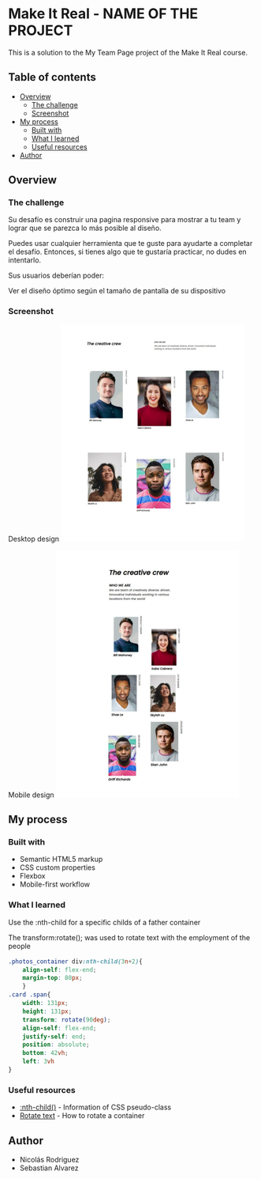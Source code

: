 # Make It Real - NAME OF THE PROJECT

This is a solution to the My Team Page project of the Make It Real course.

## Table of contents

- [Overview](#overview)
  - [The challenge](#the-challenge)
  - [Screenshot](#screenshot)
- [My process](#my-process)
  - [Built with](#built-with)
  - [What I learned](#what-i-learned)
  - [Useful resources](#useful-resources)
- [Author](#author)



## Overview

### The challenge

Su desafío es construir una pagina responsive para mostrar a tu team y lograr que se parezca lo más posible al diseño.

Puedes usar cualquier herramienta que te guste para ayudarte a completar el desafío. Entonces, si tienes algo que te gustaría practicar, no dudes en intentarlo.

Sus usuarios deberían poder:

Ver el diseño óptimo según el tamaño de pantalla de su dispositivo

### Screenshot

Desktop design
![](./desktopdesign.PNG)

Mobile design
![](./mobiledesign.PNG)


## My process

### Built with

- Semantic HTML5 markup
- CSS custom properties
- Flexbox
- Mobile-first workflow

### What I learned

Use the :nth-child for a specific childs of a father container

The transform:rotate(); was used to rotate text with the employment of the people


```css
.photos_container div:nth-child(3n+2){
    align-self: flex-end;
    margin-top: 80px;
    }
.card .span{
    width: 131px;
    height: 131px;
    transform: rotate(90deg);
    align-self: flex-end;
    justify-self: end;
    position: absolute;
    bottom: 42vh;
    left: 3vh
}
```

### Useful resources

- [:nth-child()](https://developer.mozilla.org/es/docs/Web/CSS/:nth-child) - Information of CSS pseudo-class 
- [Rotate text](https://developer.mozilla.org/en-US/docs/Web/CSS/transform) - How to rotate a container

## Author

- Nicolás Rodriguez
- Sebastian Alvarez

